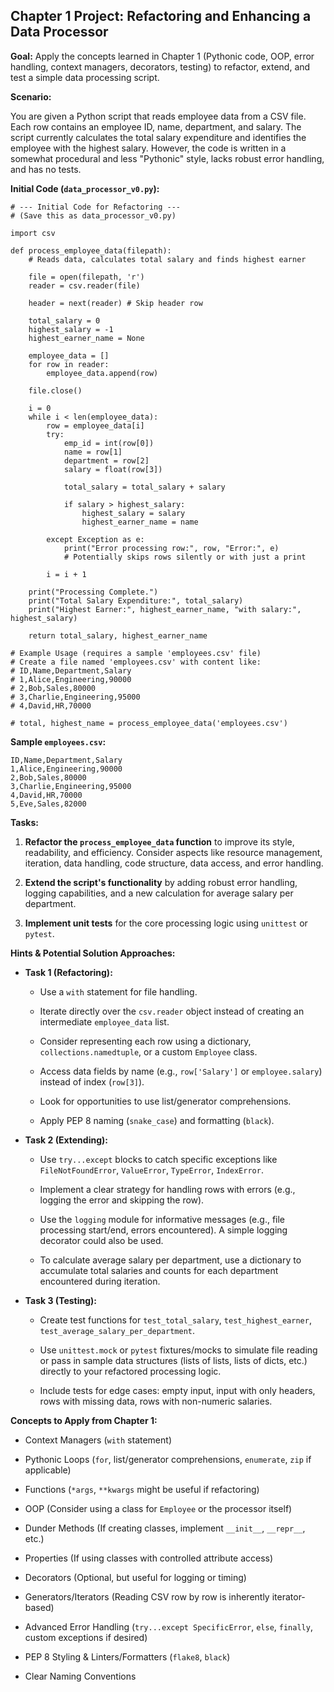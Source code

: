 ## Chapter 1 Project: Refactoring and Enhancing a Data Processor

**Goal:** Apply the concepts learned in Chapter 1 (Pythonic code, OOP, error handling, context managers, decorators, testing) to refactor, extend, and test a simple data processing script.

**Scenario:**

You are given a Python script that reads employee data from a CSV file. Each row contains an employee ID, name, department, and salary. The script currently calculates the total salary expenditure and identifies the employee with the highest salary. However, the code is written in a somewhat procedural and less "Pythonic" style, lacks robust error handling, and has no tests.

**Initial Code (`data_processor_v0.py`):**

```
# --- Initial Code for Refactoring ---
# (Save this as data_processor_v0.py)

import csv

def process_employee_data(filepath):
    # Reads data, calculates total salary and finds highest earner

    file = open(filepath, 'r')
    reader = csv.reader(file)

    header = next(reader) # Skip header row

    total_salary = 0
    highest_salary = -1
    highest_earner_name = None

    employee_data = []
    for row in reader:
        employee_data.append(row)

    file.close()

    i = 0
    while i < len(employee_data):
        row = employee_data[i]
        try:
            emp_id = int(row[0])
            name = row[1]
            department = row[2]
            salary = float(row[3])

            total_salary = total_salary + salary

            if salary > highest_salary:
                highest_salary = salary
                highest_earner_name = name

        except Exception as e:
            print("Error processing row:", row, "Error:", e)
            # Potentially skips rows silently or with just a print

        i = i + 1

    print("Processing Complete.")
    print("Total Salary Expenditure:", total_salary)
    print("Highest Earner:", highest_earner_name, "with salary:", highest_salary)

    return total_salary, highest_earner_name

# Example Usage (requires a sample 'employees.csv' file)
# Create a file named 'employees.csv' with content like:
# ID,Name,Department,Salary
# 1,Alice,Engineering,90000
# 2,Bob,Sales,80000
# 3,Charlie,Engineering,95000
# 4,David,HR,70000

# total, highest_name = process_employee_data('employees.csv')
```

**Sample `employees.csv`:**

```
ID,Name,Department,Salary
1,Alice,Engineering,90000
2,Bob,Sales,80000
3,Charlie,Engineering,95000
4,David,HR,70000
5,Eve,Sales,82000
```

**Tasks:**

1. **Refactor the `process_employee_data` function** to improve its style, readability, and efficiency. Consider aspects like resource management, iteration, data handling, code structure, data access, and error handling.
    
2. **Extend the script's functionality** by adding robust error handling, logging capabilities, and a new calculation for average salary per department.
    
3. **Implement unit tests** for the core processing logic using `unittest` or `pytest`.
    

**Hints & Potential Solution Approaches:**

- **Task 1 (Refactoring):**
    
    - Use a `with` statement for file handling.
        
    - Iterate directly over the `csv.reader` object instead of creating an intermediate `employee_data` list.
        
    - Consider representing each row using a dictionary, `collections.namedtuple`, or a custom `Employee` class.
        
    - Access data fields by name (e.g., `row['Salary']` or `employee.salary`) instead of index (`row[3]`).
        
    - Look for opportunities to use list/generator comprehensions.
        
    - Apply PEP 8 naming (`snake_case`) and formatting (`black`).
        
- **Task 2 (Extending):**
    
    - Use `try...except` blocks to catch specific exceptions like `FileNotFoundError`, `ValueError`, `TypeError`, `IndexError`.
        
    - Implement a clear strategy for handling rows with errors (e.g., logging the error and skipping the row).
        
    - Use the `logging` module for informative messages (e.g., file processing start/end, errors encountered). A simple logging decorator could also be used.
        
    - To calculate average salary per department, use a dictionary to accumulate total salaries and counts for each department encountered during iteration.
        
- **Task 3 (Testing):**
    
    - Create test functions for `test_total_salary`, `test_highest_earner`, `test_average_salary_per_department`.
        
    - Use `unittest.mock` or `pytest` fixtures/mocks to simulate file reading or pass in sample data structures (lists of lists, lists of dicts, etc.) directly to your refactored processing logic.
        
    - Include tests for edge cases: empty input, input with only headers, rows with missing data, rows with non-numeric salaries.
        

**Concepts to Apply from Chapter 1:**

- Context Managers (`with` statement)
    
- Pythonic Loops (`for`, list/generator comprehensions, `enumerate`, `zip` if applicable)
    
- Functions (`*args`, `**kwargs` might be useful if refactoring)
    
- OOP (Consider using a class for `Employee` or the processor itself)
    
- Dunder Methods (If creating classes, implement `__init__`, `__repr__`, etc.)
    
- Properties (If using classes with controlled attribute access)
    
- Decorators (Optional, but useful for logging or timing)
    
- Generators/Iterators (Reading CSV row by row is inherently iterator-based)
    
- Advanced Error Handling (`try...except SpecificError`, `else`, `finally`, custom exceptions if desired)
    
- PEP 8 Styling & Linters/Formatters (`flake8`, `black`)
    
- Clear Naming Conventions
    
